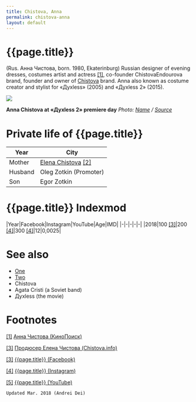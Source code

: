 ```yaml
---
title: Chistova, Anna
permalink: chistova-anna
layout: default
---
```


# {{page.title}}

(Rus. Анна Чистова, born. 1980, Ekaterinburg) Russian designer of evening dresses, costumes artist and actress <span id="a1">[\[1\]](#f1)</span>, co-founder ChistovaEndourova brand, founder and owner of [Chistova](chistova-clothes) brand. Anna also known as costume creator and stylist for «Духless» (2005) and «Духless 2» (2015).

![](/encyclopedia/images/image-name.jpg)

**Anna Chistova at «Духless 2» premiere day**
*Photo: [Name](index) / [Source](index)*

# Private life of {{page.title}}

|Year|City|
|-|-|
|Mother|[Elena Chistova](chistova-elena-producer) <span id="a2">[\[2\]](#f2)</span>|
|Husband|Oleg Zotkin (Promoter)|
|Son|Egor Zotkin|


# {{page.title}} Indexmod

|Year|Facebook|Instagram|YouTube|Age|IMD|
|-|-|-|-|-|
|2018|100 <span id="a3">[\[3\]](#f3)</span>|200 <span id="a4">[\[4\]](#f4)</span>|300 <span id="a4">[\[4\]](#f4)</span>|12|0,0025|


# See also

+ [One](index)
+ [Two](index)
+ Chistova
+ Agata Cristi (a Soviet band)
+ Духless (the movie)

# Footnotes

[[1]](#a1) <span id="f1"></span> [Анна Чистова (КиноПоиск)](https://www.kinopoisk.ru/name/2004249/)

[[3]](#a3) <span id="f3"></span> [Продюсер Елена Чистова (Chistova.info)](http://chistova.info/biografiya)

[[3]](#a3) <span id="f3"></span> [{{page.title}} (Facebook)](https://www.kinopoisk.ru/name/2004249/)

[[4]](#a4) <span id="f4"></span> [{{page.title}} (Instagram)](index)

[[5]](#a5) <span id="f5"></span> [{{page.title}} (YouTube)](index)

`Updated Mar. 2018 (Andrei Dei)`
